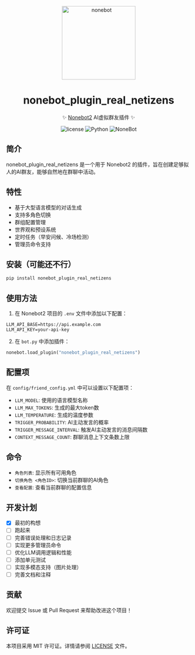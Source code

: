 <div align="center">

  <a href="https://nonebot.dev/">
    <img src="https://nonebot.dev/logo.png" width="200" height="200" alt="nonebot">
  </a>

# nonebot_plugin_real_netizens


✨ [Nonebot2](https://github.com/nonebot/nonebot2) AI虚拟群友插件 ✨
<p align="center">
  <img src="https://img.shields.io/github/license/miaotouy/nonebot_plugin_real_netizens" alt="license">
  <img src="https://img.shields.io/badge/python-3.9+-blue.svg" alt="Python">
  <img src="https://img.shields.io/badge/nonebot-2.3.0+-red.svg" alt="NoneBot">
</p>
</div>


## 简介
nonebot_plugin_real_netizens 是一个用于 Nonebot2 的插件，旨在创建足够拟人的AI群友，能够自然地在群聊中活动。
## 特性
- 基于大型语言模型的对话生成
- 支持多角色切换
- 群组配置管理
- 世界观和预设系统
- 定时任务（早安问候、冷场检测）
- 管理员命令支持
## 安装（可能还不行）
```bash
pip install nonebot_plugin_real_netizens
```
## 使用方法
1. 在 Nonebot2 项目的 `.env` 文件中添加以下配置：
```env
LLM_API_BASE=https://api.example.com
LLM_API_KEY=your-api-key
```
2. 在 `bot.py` 中添加插件：
```python
nonebot.load_plugin("nonebot_plugin_real_netizens")
```
## 配置项
在 `config/friend_config.yml` 中可以设置以下配置项：
- `LLM_MODEL`: 使用的语言模型名称
- `LLM_MAX_TOKENS`: 生成的最大token数
- `LLM_TEMPERATURE`: 生成的温度参数
- `TRIGGER_PROBABILITY`: AI主动发言的概率
- `TRIGGER_MESSAGE_INTERVAL`: 触发AI主动发言的消息间隔数
- `CONTEXT_MESSAGE_COUNT`: 群聊消息上下文条数上限
## 命令
- `角色列表`: 显示所有可用角色
- `切换角色 <角色ID>`: 切换当前群聊的AI角色
- `查看配置`: 查看当前群聊的配置信息
## 开发计划
- [x] 最初的构想
- [ ] 跑起来
- [ ] 完善错误处理和日志记录
- [ ] 实现更多管理员命令
- [ ] 优化LLM调用逻辑和性能
- [ ] 添加单元测试
- [ ] 实现多模态支持（图片处理）
- [ ] 完善文档和注释
## 贡献
欢迎提交 Issue 或 Pull Request 来帮助改进这个项目！
## 许可证
本项目采用 MIT 许可证。详情请参阅 [LICENSE](LICENSE) 文件。